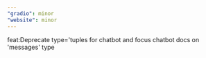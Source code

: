```yaml
---
"gradio": minor
"website": minor
---
```


feat:Deprecate type='tuples for chatbot and focus chatbot docs on 'messages' type
